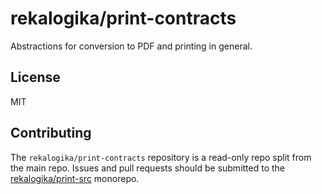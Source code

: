 # rekalogika/print-contracts

Abstractions for conversion to PDF and printing in general.

## License

MIT

## Contributing

The `rekalogika/print-contracts` repository is a read-only repo split from the
main repo. Issues and pull requests should be submitted to the
[rekalogika/print-src](https://github.com/rekalogika/print-src) monorepo.
